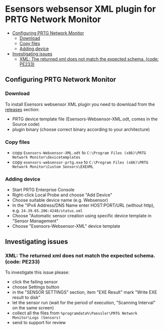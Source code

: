 # Esensors websensor XML plugin for PRTG Network Monitor

* [Configuring PRTG Network Monitor](#configuring-prtg-network-monitor)
  * [Download](#download)
  * [Copy files](#copy-files)
  * [Adding device](#adding-device)
* [Investigating issues](#investigating-issues)
  * [XML: The returned xml does not match the expected schema. (code: PE233)](#xml-the-returned-xml-does-not-match-the-expected-schema-code-pe233)

## Configuring PRTG Network Monitor

### Download
To install Esensors websensor XML plugin you need to download
from the [releases](https://github.com/Esensors/prtg-xml/releases) section:
* PRTG device template file (Esensors-Websensor-XML.odt, comes in the Source code)
* plugin binary (choose correct binary according to your architecture)

### Copy files
* copy `Esensors-Websensor-XML.odt` to `C:\Program Files (x86)\PRTG Network Monitor\devicetemplates`
* copy `esensors-websensor-prtg.exe` to `C:\Program Files (x86)\PRTG Network Monitor\Custom Sensors\EXEXML`

### Adding device
* Start PRTG Enterprise Console
* Right-click Local Probe and choose "Add Device"
* Choose suitable device name (e.g. Websensor)
* In the "IPv4 Address/DNS Name enter HOST:PORT/URL (without http),
  e.g. `24.39.65.206:4248/status.xml`
* Choose "Automatic sensor creation using specific device template in "Sensor Management"
* Choose "Esensors-Websensor-XML" device template


## Investigating issues

### XML: The returned xml does not match the expected schema. (code: PE233)

To investigate this issue please:
* click the failing sensor
* choose Settings button
* in the "SENSOR SETTINGS" section, item "EXE Result" mark "Write EXE result to disk"
* let the sensor run (wait for the period of execution, "Scanning Interval" on the same screen)
* collect all the files from `%programdata%\Paessler\PRTG Network Monitor\Logs (Sensors)`
* send to support for review
